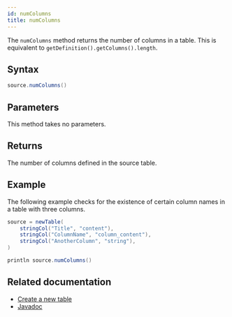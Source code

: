 ```yaml
---
id: numColumns
title: numColumns
---
```


The `numColumns` method returns the number of columns in a table. This is equivalent to `getDefinition().getColumns().length`.

## Syntax

```groovy syntax
source.numColumns()
```

## Parameters

This method takes no parameters.

## Returns

The number of columns defined in the source table.

## Example

The following example checks for the existence of certain column names in a table with three columns.

```groovy order=null
source = newTable(
    stringCol("Title", "content"),
    stringCol("ColumnName", "column_content"),
    stringCol("AnotherColumn", "string"),
)

println source.numColumns()
```

## Related documentation

- [Create a new table](../../../how-to-guides/new-table.md)
- [Javadoc](<https://deephaven.io/core/javadoc/io/deephaven/engine/table/Table.html#numColumns()>)
